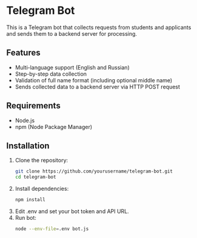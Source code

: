 # Telegram Bot

This is a Telegram bot that collects requests from students and applicants and sends them to a backend server for processing.

## Features

- Multi-language support (English and Russian)
- Step-by-step data collection
- Validation of full name format (including optional middle name)
- Sends collected data to a backend server via HTTP POST request

## Requirements

- Node.js
- npm (Node Package Manager)

## Installation

1. Clone the repository:
   ```bash
   git clone https://github.com/yourusername/telegram-bot.git
   cd telegram-bot
   
2. Install dependencies:
   ```bash
   npm install

3. Edit .env and set your bot token and API URL.
4. Run bot:
   ```bash
   node --env-file=.env bot.js
